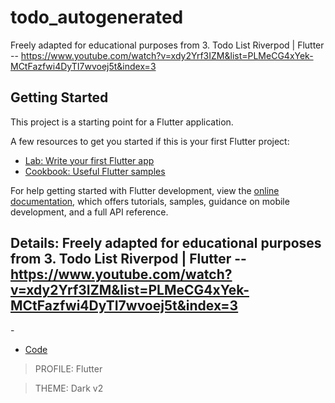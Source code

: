 # todo_autogenerated

Freely adapted for educational purposes from 3. Todo List Riverpod | Flutter -- https://www.youtube.com/watch?v=xdy2Yrf3IZM&list=PLMeCG4xYek-MCtFazfwi4DyTI7wvoej5t&index=3

## Getting Started

This project is a starting point for a Flutter application.

A few resources to get you started if this is your first Flutter project:

- [Lab: Write your first Flutter app](https://docs.flutter.dev/get-started/codelab)
- [Cookbook: Useful Flutter samples](https://docs.flutter.dev/cookbook)

For help getting started with Flutter development, view the
[online documentation](https://docs.flutter.dev/), which offers tutorials,
samples, guidance on mobile development, and a full API reference.



## Details:  Freely adapted for educational purposes from 3. Todo List Riverpod | Flutter -- https://www.youtube.com/watch?v=xdy2Yrf3IZM&list=PLMeCG4xYek-MCtFazfwi4DyTI7wvoej5t&index=3
    
-[]()     
- [Code]()     

> PROFILE: Flutter    

> THEME: Dark v2    

